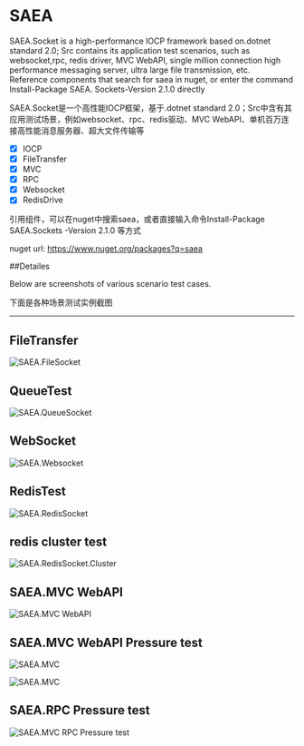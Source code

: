 # SAEA

SAEA.Socket is a high-performance IOCP framework based on.dotnet standard 2.0; Src contains its application test scenarios, such as websocket,rpc, redis driver, MVC WebAPI, single million connection high performance messaging server, ultra large file transmission, etc. <br/>
Reference components that search for saea in nuget, or enter the command Install-Package SAEA. Sockets-Version 2.1.0 directly

SAEA.Socket是一个高性能IOCP框架，基于.dotnet standard 2.0；Src中含有其应用测试场景，例如websocket、rpc、redis驱动、MVC WebAPI、单机百万连接高性能消息服务器、超大文件传输等<br/>

- [x] IOCP
- [x] FileTransfer
- [x] MVC
- [x] RPC
- [x] Websocket
- [x] RedisDrive

引用组件，可以在nuget中搜索saea，或者直接输入命令Install-Package SAEA.Sockets -Version 2.1.0 等方式

nuget url: https://www.nuget.org/packages?q=saea

##Detailes

Below are screenshots of various scenario test cases.

下面是各种场景测试实例截图

------

## FileTransfer
<img src="https://github.com/yswenli/SAEA/blob/master/FileSocketTest.png?raw=true" alt="SAEA.FileSocket"/>

## QueueTest
<img src="https://github.com/yswenli/SAEA/blob/master/QueueSocketTest.png?raw=true" alt="SAEA.QueueSocket" />

## WebSocket
<img src="https://github.com/yswenli/SAEA/blob/master/WebsocketTest.png?raw=true" alt="SAEA.Websocket"/>

## RedisTest
<img src="https://github.com/yswenli/SAEA/blob/master/SAEA.RedisTest.png?raw=true" alt="SAEA.RedisSocket"/>

## redis cluster test

<img src="https://github.com/yswenli/SAEA/blob/master/redis%20cluster%20test.png?raw=true" alt="SAEA.RedisSocket.Cluster">

## SAEA.MVC WebAPI

<img src="https://raw.githubusercontent.com/yswenli/SAEA/master/SAEA.MVC.png" alt="SAEA.MVC WebAPI ">

## SAEA.MVC WebAPI Pressure test

![SAEA.MVC](https://raw.githubusercontent.com/yswenli/SAEA/master/SAEA.MVCTest.png)

![SAEA.MVC](https://raw.githubusercontent.com/yswenli/SAEA/master/SAEA.WebAPITest.png)

## SAEA.RPC Pressure test

<img src="https://github.com/yswenli/SAEA/blob/master/rpc.png?raw=true" alt="SAEA.MVC RPC Pressure test">

